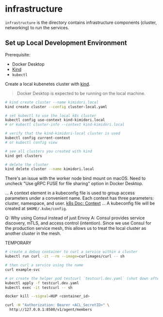 # infrastructure

`infrastructure` is the directory contains infrastructure components (cluster, networking) to run the services.

## Set up Local Development Environment

Prerequisite:

- Docker Desktop
- [Kind](https://kind.sigs.k8s.io/)
- `kubectl`

Create a local kubenetes cluster with [kind](https://kind.sigs.k8s.io/).

> Docker Desktop is expected to be running on the local machine.

```sh
# kind create cluster --name kimidori.local
kind create cluster --config cluster-local.yaml 

# set kubectl to use the local k8s cluster
kubectl config use-context kind-kimidori.local
# or kubectl cluster-info --context kind-kimidori.local

# verify that the kind-kimidori-local cluster is used
kubectl config current-context
# or kubectl config view

# see all clusters you created with kind
kind get clusters

# delete the cluster
kind delete cluster --name kimidori.local
```

There's an issue with the worker node bind mount on macOS. Need to uncheck "Use gRPC FUSE for file sharing" option in Docker Desktop.

... A context element in a kubeconfig file is used to group access parameters under a convenient name. Each context has three parameters: cluster, namespace, and user. [k8s Doc: Context](https://kubernetes.io/docs/concepts/configuration/organize-cluster-access-kubeconfig/#context)
... A kubeconfig file will be created at `$HOME/.kube/config`.

Q: Why using Consul instead of just Envoy
A: Consul provides service discovery, mTLS, and access control (intention). Since we use Consul for the production service mesh, this allows us to treat the local cluster as another cluster in the mesh.

TEMPORARY

```sh
# create a debug container to curl a service within a cluster
kubectl run curl -it --rm --image=curlimages/curl -- sh

# then curl a service using the name
curl example-svc

# or create the helper pod testcurl `testcurl.dev.yaml` (shut down after 10m)
kubectl apply -f testcurl.dev.yaml
kubectl exec -it testcurl -- sh
```

```sh
docker kill --signal=HUP <container_id>

curl -H "Authorization: Bearer <ACL_SecretID>" \
  http://127.0.0.1:8500/v1/agent/members
```
